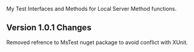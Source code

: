 ﻿My Test Interfaces and Methods for Local Server Method functions.

Version 1.0.1 Changes
---------------------
Removed refrence to MsTest nuget package to avoid conflict with XUnit.
